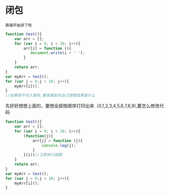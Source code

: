# 闭包

```
直接开始讲了哈
```

```javascript
function test(){
    var arr = [];
    for (var i = 0; i < 10; i++){
        arr[i] = function (){
           document.write(i + ' ');
        }
    }
    return arr;
}
var myArr = test();
for (var j = 0;j < 10; j++){
    myArr[i]();
}
//结果很不尽人意哈,看答案前先自己想想结果是什么
```

先好好想想上面的，要想全部按顺序打印出来（0,1,2,3,4,5,6,7,8,9),要怎么修改代码

```javascript
function test(){
    var arr = [];
    for (var i = 0; i < 10; i++){
        (function(j){
            arr[j] = function (j){
                console.log(j);
            }
        }(i))//立即执行函数
    }
    return arr;
}
var myArr = test();
for (var j = 0;j < 10; j++){
    myArr[i]();
}
```

